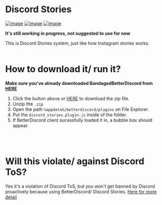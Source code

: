 # Discord Stories

[![image](https://img.shields.io/github/issues/pickaxe828/Discord-Stories?style=flat-square)]()
[![image](https://img.shields.io/github/forks/pickaxe828/Discord-Stories?style=flat-square)]()
[![image](https://img.shields.io/github/license/pickaxe828/Discord-Stories?style=flat-square)]()

**It's still working in progress, not suggested to use for now** 
<br/>

This is Discord Stories system, just like how Instagram stories works.
<br/>
<br/>

# How to download it/ run it?
**Make sure you've already downloaded BandagedBetterDiscord from [HERE](https://rauenzi.github.io/BetterDiscordApp/)**

1. Click the button above or [HERE](https://github.com/pickaxe828/Discord-Stories/archive/refs/heads/main.zip) to download the zip file.
2. Unzip the `.zip`
3. Open the path `%appdata%/betterdiscord/plugins` on File Explorer.
4. Put the `discord_stories.plugin.js` inside of the folder.
5. If BetterDiscord client sucessfully loaded it in, a bubble box should appear.
<br/>
<br/>

# Will this violate/ against Discord ToS?
Yes it's a violation of Discord ToS, but you won't get banned by Discord proactively because using BetterDiscord/ Discord Stories.
[Here for more detail](https://www.reddit.com/r/discordapp/comments/9mtdxr/why_is_betterdiscord_against_the_tos/e7hap1q)
<br/>
<br/>


